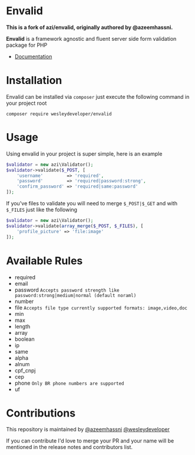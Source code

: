 # Envalid  

**This is a fork of azi/envalid, originally authored by @azeemhassni.**  

**Envalid** is a framework agnostic and fluent server side form validation package for PHP  

- [Documentation](http://envalid.azeemhassni.com/docs.html)

# Installation
Envalid can be installed via `composer` just execute the following command
in your project root

```composer require wesleydeveloper/envalid```


# Usage
Using envalid in your project is super simple, here is an example
```php
$validator = new azi\Validator();
$validator->validate($_POST, [
    'username'         => 'required',
    'password'         => 'required|password:strong',
    'confirm_password' => 'required|same:password'
]);
```
If you've files to validate you will need to merge `$_POST|$_GET` and with `$_FILES` just like the following
```php
$validator = new azi\Validator();
$validator->validate(array_merge($_POST, $_FILES), [
    'profile_picture' => 'file:image'
]);
```

# Available Rules
- required
- email 
- password `Accepts password strength like password:strong|medium|normal (default noraml)` 
- number
- file `Accepts file type currently supported formats: image,video,doc`
- min
- max
- length
- array
- boolean
- ip
- same
- alpha
- alnum
- cpf_cnpj
- cep
- phone `Only BR phone numbers are supported`
- uf

# Contributions
This repository is maintained by 
[@azeemhassni](https://github.com/azeemhassni)
[@wesleydeveloper](https://github.com/wesleydeveloper)
 
 If you can contribute I'd love to merge your PR and your name will be mentioned 
 in the release notes and contributors list.
 
